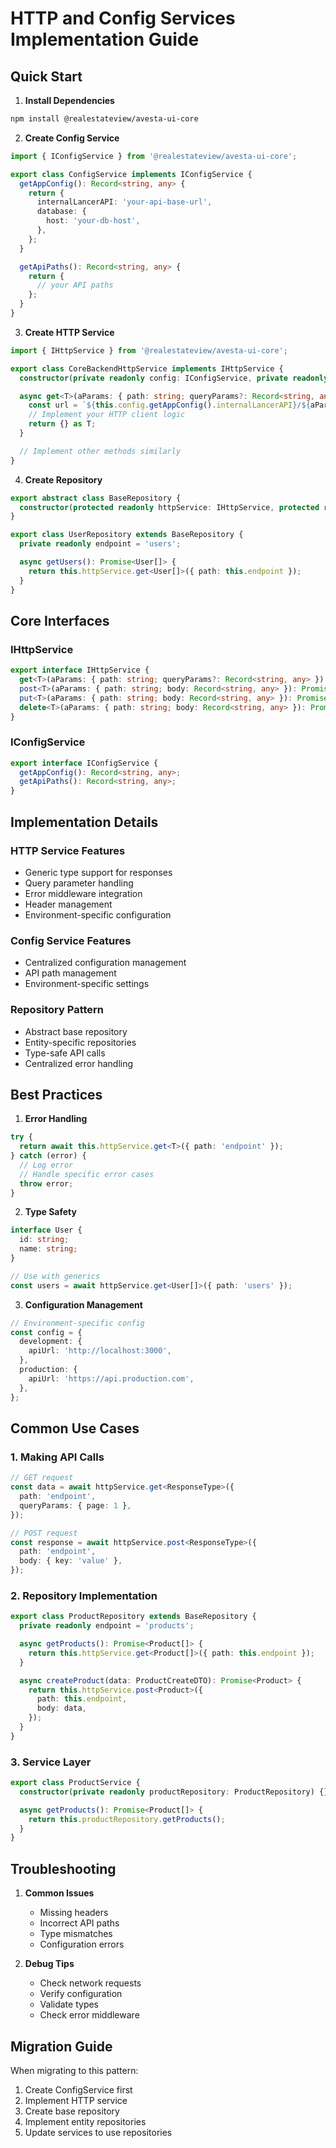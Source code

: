 # HTTP and Config Services Implementation Guide

## Quick Start

1. **Install Dependencies**

```bash
npm install @realestateview/avesta-ui-core
```

2. **Create Config Service**

```typescript
import { IConfigService } from '@realestateview/avesta-ui-core';

export class ConfigService implements IConfigService {
  getAppConfig(): Record<string, any> {
    return {
      internalLancerAPI: 'your-api-base-url',
      database: {
        host: 'your-db-host',
      },
    };
  }

  getApiPaths(): Record<string, any> {
    return {
      // your API paths
    };
  }
}
```

3. **Create HTTP Service**

```typescript
import { IHttpService } from '@realestateview/avesta-ui-core';

export class CoreBackendHttpService implements IHttpService {
  constructor(private readonly config: IConfigService, private readonly headers: Record<string, any>) {}

  async get<T>(aParams: { path: string; queryParams?: Record<string, any> }): Promise<T> {
    const url = `${this.config.getAppConfig().internalLancerAPI}/${aParams.path}`;
    // Implement your HTTP client logic
    return {} as T;
  }

  // Implement other methods similarly
}
```

4. **Create Repository**

```typescript
export abstract class BaseRepository {
  constructor(protected readonly httpService: IHttpService, protected readonly configService: IConfigService) {}
}

export class UserRepository extends BaseRepository {
  private readonly endpoint = 'users';

  async getUsers(): Promise<User[]> {
    return this.httpService.get<User[]>({ path: this.endpoint });
  }
}
```

## Core Interfaces

### IHttpService

```typescript
export interface IHttpService {
  get<T>(aParams: { path: string; queryParams?: Record<string, any> }): Promise<T>;
  post<T>(aParams: { path: string; body: Record<string, any> }): Promise<T>;
  put<T>(aParams: { path: string; body: Record<string, any> }): Promise<T>;
  delete<T>(aParams: { path: string; body: Record<string, any> }): Promise<T>;
}
```

### IConfigService

```typescript
export interface IConfigService {
  getAppConfig(): Record<string, any>;
  getApiPaths(): Record<string, any>;
}
```

## Implementation Details

### HTTP Service Features

- Generic type support for responses
- Query parameter handling
- Error middleware integration
- Header management
- Environment-specific configuration

### Config Service Features

- Centralized configuration management
- API path management
- Environment-specific settings

### Repository Pattern

- Abstract base repository
- Entity-specific repositories
- Type-safe API calls
- Centralized error handling

## Best Practices

1. **Error Handling**

```typescript
try {
  return await this.httpService.get<T>({ path: 'endpoint' });
} catch (error) {
  // Log error
  // Handle specific error cases
  throw error;
}
```

2. **Type Safety**

```typescript
interface User {
  id: string;
  name: string;
}

// Use with generics
const users = await httpService.get<User[]>({ path: 'users' });
```

3. **Configuration Management**

```typescript
// Environment-specific config
const config = {
  development: {
    apiUrl: 'http://localhost:3000',
  },
  production: {
    apiUrl: 'https://api.production.com',
  },
};
```

## Common Use Cases

### 1. Making API Calls

```typescript
// GET request
const data = await httpService.get<ResponseType>({
  path: 'endpoint',
  queryParams: { page: 1 },
});

// POST request
const response = await httpService.post<ResponseType>({
  path: 'endpoint',
  body: { key: 'value' },
});
```

### 2. Repository Implementation

```typescript
export class ProductRepository extends BaseRepository {
  private readonly endpoint = 'products';

  async getProducts(): Promise<Product[]> {
    return this.httpService.get<Product[]>({ path: this.endpoint });
  }

  async createProduct(data: ProductCreateDTO): Promise<Product> {
    return this.httpService.post<Product>({
      path: this.endpoint,
      body: data,
    });
  }
}
```

### 3. Service Layer

```typescript
export class ProductService {
  constructor(private readonly productRepository: ProductRepository) {}

  async getProducts(): Promise<Product[]> {
    return this.productRepository.getProducts();
  }
}
```

## Troubleshooting

1. **Common Issues**

   - Missing headers
   - Incorrect API paths
   - Type mismatches
   - Configuration errors

2. **Debug Tips**
   - Check network requests
   - Verify configuration
   - Validate types
   - Check error middleware

## Migration Guide

When migrating to this pattern:

1. Create ConfigService first
2. Implement HTTP service
3. Create base repository
4. Implement entity repositories
5. Update services to use repositories
